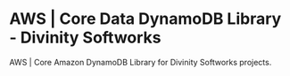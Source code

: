 # AWS | Core Data DynamoDB Library - Divinity Softworks
AWS | Core Amazon DynamoDB Library for Divinity Softworks projects.
